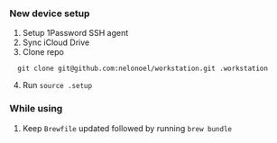 ### New device setup
1. Setup 1Password SSH agent
2. Sync iCloud Drive
3. Clone repo
```
  git clone git@github.com:nelonoel/workstation.git .workstation
```
4. Run `source .setup`

### While using
1. Keep `Brewfile` updated followed by running `brew bundle`